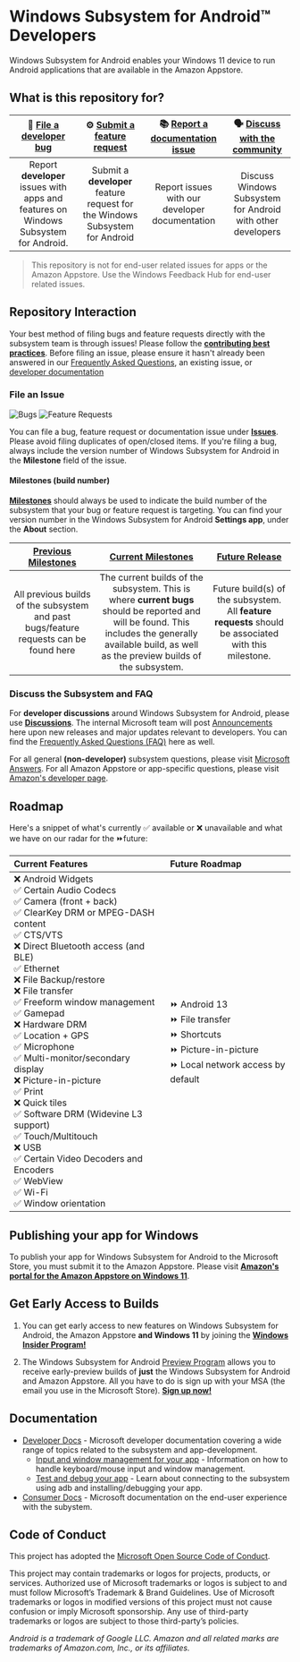 ﻿# Windows Subsystem for Android™️ Developers

Windows Subsystem for Android enables your Windows 11 device to run Android applications that are available in the Amazon Appstore.

## What is this repository for?

|🐛 [File a developer bug](https://github.com/microsoft/WSA/issues/new?assignees=&labels=triage-needed%2Cbug&template=bug_report.yml) | ⚙️ [Submit a feature request](https://github.com/microsoft/WSA/issues/new?assignees=&labels=triage-needed%2Cfeature-request&template=feature_request.yml) | 📚 [Report a documentation issue](https://github.com/microsoft/WSA/issues/new?assignees=&labels=Issue-Docs%2CTriage-Needed&template=documentation_issue.yml) | 🗣️ [Discuss with the community](https://github.com/microsoft/WSA/discussions)|
|:--:|:--:|:--:|:--:|
|Report **developer** issues with apps and features on Windows Subsystem for Android. | Submit a **developer** feature request for the Windows Subsystem for Android | Report issues with our developer documentation | Discuss Windows Subsystem for Android with other developers

> This repository is not for end-user related issues for apps or the Amazon Appstore. Use the Windows Feedback Hub for end-user related issues.

## Repository Interaction

Your best method of filing bugs and feature requests directly with the subsystem team is through issues! Please follow the **[contributing best practices](CONTRIBUTING.md)**. Before filing an issue, please ensure it hasn't already been answered in our [Frequently Asked Questions](https://github.com/microsoft/WSA/discussions/51), an existing issue, or [developer documentation](https://docs.microsoft.com/windows/android/wsa)

### File an Issue

![Bugs](https://img.shields.io/github/issues/microsoft/wsa/bug?label=Bugs) ![Feature Requests](https://img.shields.io/github/issues/microsoft/wsa/feature-request?color=blue&label=Feature%20Requests)

You can file a bug, feature request or documentation issue under **[Issues](https://github.com/microsoft/WSA/issues)**. Please avoid filing duplicates of open/closed items. If you're filing a bug, always include the version number of Windows Subsystem for Android in the **Milestone** field of the issue.

#### Milestones (build number)

**[Milestones](https://github.com/microsoft/WSA/milestones?direction=asc&sort=title&state=open)** should always be used to indicate the build number of the subsystem that your bug or feature request is targeting. You can find your version number in the Windows Subsystem for Android **Settings app**, under the **About** section.

|[Previous Milestones](https://github.com/microsoft/WSA/milestones?state=closed) | [Current Milestones](https://github.com/microsoft/WSA/milestones?direction=asc&sort=title&state=open) | [Future Release](https://github.com/microsoft/WSA/milestone/8)
|:--:|:--:|:--:|
All previous builds of the subsystem and past bugs/feature requests can be found here | The current builds of the subsystem. This is where **current bugs** should be reported and will be found. This includes the generally available build, as well as the preview builds of the subsystem. | Future build(s) of the subsystem. All **feature requests** should be associated with this milestone.

### Discuss the Subsystem and FAQ

For **developer discussions** around Windows Subsystem for Android, please use **[Discussions](https://github.com/microsoft/WSA/discussions)**.
 The internal Microsoft team will post [Announcements](https://github.com/microsoft/WSA/discussions/categories/announcements) here upon new releases and major updates relevant to developers. You can find the [Frequently Asked Questions (FAQ)](https://github.com/microsoft/WSA/discussions/51) here as well.

For all general **(non-developer)** subsystem questions, please visit [Microsoft Answers](https://learn.microsoft.com/en-us/answers/topics/windows-subsystem-for-android.html). For all Amazon Appstore or app-specific questions, please visit [Amazon's developer page](https://developer.amazon.com/apps-and-games/appstore-on-windows-11).

## Roadmap

Here's a snippet of what's currently ✅ available or ❌ unavailable and what we have on our radar for the ⏩future:

Current Features| Future Roadmap |
|:--|:--|
❌ Android Widgets <br> ✅ Certain Audio Codecs <br> ✅ Camera (front + back)	<br> ✅ ClearKey DRM or MPEG-DASH content <br> ✅ CTS/VTS <br> ❌ Direct Bluetooth access (and BLE) <br> ✅ Ethernet <br> ❌ File Backup/restore <br> ❌ File transfer <br> ✅ Freeform window management <br> ✅ Gamepad <br> ❌ Hardware DRM <br> ✅ Location + GPS <br> ✅ Microphone <br> ✅ Multi-monitor/secondary display <br> ❌ Picture-in-picture <br> ✅ Print <br> ❌ Quick tiles <br> ✅ Software DRM (Widevine L3 support) <br> ✅ Touch/Multitouch <br> ❌ USB <br> ✅ Certain Video Decoders and Encoders <br> ✅ WebView <br> ✅ Wi-Fi <br> ✅ Window orientation | ⏩ Android 13 <br> ⏩ File transfer <br> ⏩ Shortcuts <br> ⏩ Picture-in-picture <br> ⏩ Local network access by default

## Publishing your app for Windows

To publish your app for Windows Subsystem for Android to the Microsoft Store, you must submit it to the Amazon Appstore. Please visit **[Amazon's portal for the Amazon Appstore on Windows 11](https://developer.amazon.com/apps-and-games/appstore-on-windows-11)**.

## Get Early Access to Builds

1. You can get early access to new features on Windows Subsystem for Android, the Amazon Appstore **and Windows 11** by joining the **[Windows Insider Program!](https://insider.windows.com/getting-started)**

2. The Windows Subsystem for Android [Preview Program](https://learn.microsoft.com/en-us/windows/android/wsa/preview-program) allows you to receive early-preview builds of **just** the Windows Subsystem for Android and Amazon Appstore. All you have to do is sign up with your MSA (the email you use in the Microsoft Store). **[Sign up now!](https://forms.office.com/Pages/ResponsePage.aspx?id=v4j5cvGGr0GRqy180BHbRxmldwLByptEu0fsWe3hlg1UNjYyVlFWV0UwTFk4U1dUQktOMzIyWFE4Qy4u)**

## Documentation

- [Developer Docs](https://docs.microsoft.com/windows/android/wsa) - Microsoft developer documentation covering a wide range of topics related to the subsystem and app-development.
  - [Input and window management for your app](https://docs.microsoft.com/windows/android/wsa#input-compatibility-considerations-for-windows-devices) - Information on how to handle keyboard/mouse input and window management.
  - [Test and debug your app](https://docs.microsoft.com/windows/android/wsa#test-and-debug) - Learn about connecting to the subsystem using adb and installing/debugging your app.
- [Consumer Docs](https://support.microsoft.com/windows/abed2335-81bf-490a-92e5-fe01b66e5c48) - Microsoft documentation on the end-user experience with the subystem.

## Code of Conduct  

This project has adopted the [Microsoft Open Source Code of Conduct][oss-conduct-code].

[oss-conduct-code]: CODE_OF_CONDUCT.md

This project may contain trademarks or logos for projects, products, or services. Authorized use of Microsoft trademarks or logos is subject to and must follow Microsoft’s Trademark & Brand Guidelines. Use of Microsoft trademarks or logos in modified versions of this project must not cause confusion or imply Microsoft sponsorship. Any use of third-party trademarks or logos are subject to those third-party’s policies.

*Android is a trademark of Google LLC. Amazon and all related marks are trademarks of Amazon.com, Inc., or its affiliates.*
